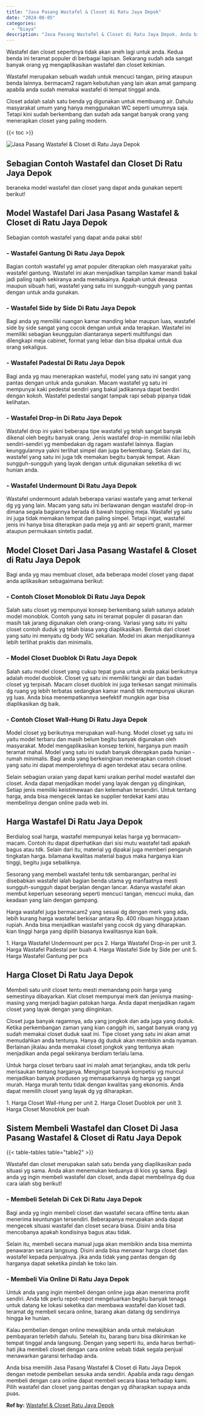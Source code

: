```yaml
---
title: "Jasa Pasang Wastafel & Closet di Ratu Jaya Depok"
date: "2024-08-05"
categories: 
  - "biaya"
description: "Jasa Pasang Wastafel & Closet di Ratu Jaya Depok. Anda bisa memilih Jasa Pasang Wastafel & Closet di Ratu Jaya Depok dengan metode pembelian sesuka anda send..."
---
```


Wastafel dan closet sepertinya tidak akan aneh lagi untuk anda. Kedua benda ini teramat populer di berbagai lapisan. Sekarang sudah ada sangat banyak orang yg mengaplikasikan wastafel dan closet kekinian.

Wastafel merupakan sebuah wadah untuk mencuci tangan, piring ataupun benda lainnya. bermacam2 ragam kebutuhan yang lain akan amat gampang apabila anda sudah memakai wastafel di tempat tinggal anda.

Closet adalah salah satu benda yg digunakan untuk membuang air. Dahulu masyarakat umum yang hanya menggunakan WC seperti umumnya saja. Tetapi kini sudah berkembang dan sudah ada sangat banyak orang yang menerapkan closet yang paling modern.

{{< toc >}}

![Jasa Pasang Wastafel & Closet di Ratu Jaya Depok](/images/wastafel-closet-murah54.png)

## Sebagian Contoh Wastafel dan Closet Di Ratu Jaya Depok

beraneka model wastafel dan closet yang dapat anda gunakan seperti berikut!

## Model Wastafel Dari Jasa Pasang Wastafel & Closet di Ratu Jaya Depok

Sebagian contoh wastafel yang dapat anda pakai sbb!

### \- Wastafel Gantung Di Ratu Jaya Depok

Bagian contoh wastafel yg amat populer diterapkan oleh masyarakat yaitu wastafel gantung. Wastafel ini akan menjadikan tampilan kamar mandi bakal jadi paling rapih sekiranya anda memakainya. Apakah untuk dewasa maupun sibuah hati, wastafel yang satu ini sungguh-sungguh yang pantas dengan untuk anda gunakan.

### \- Wastafel Side by Side Di Ratu Jaya Depok

Bagi anda yg memiliki ruangan kamar manding lebar maupun luas, wastafel side by side sangat yang cocok dengan untuk anda terapkan. Wastafel ini memiliki sebagian keunggulan diantaranya seperti multifungsi dan dilengkapi meja cabinet, format yang lebar dan bisa dipakai untuk dua orang sekaligus.

### \- Wastafel Padestal Di Ratu Jaya Depok

Bagi anda yg mau menerapkan wasteful, model yang satu ini sangat yang pantas dengan untuk anda gunakan. Macam wastafel yg satu ini mempunyai kaki pedestal sendiri yang bakal jadikannya dapat berdiri dengan kokoh. Wastafel pedestal sangat tampak rapi sebab pipanya tidak kelihatan.

### \- Wastafel Drop-in Di Ratu Jaya Depok

Wastafel drop ini yakni beberapa tipe wastafel yg telah sangat banyak dikenal oleh begitu banyak orang. Jenis wastafel drop-in memiliki nilai lebih sendiri-sendiri yg membedakan dg ragam wastafel lainnya. Bagian keunggulannya yakni terlihat simpel dan juga berkembang. Selain dari itu, wastafel yang satu ini juga tdk memakan begitu banyak tempat. Akan sungguh-sungguh yang layak dengan untuk digunakan seketika di wc hunian anda.

### \- Wastafel Undermount Di Ratu Jaya Depok

Wastafel undermount adalah beberapa variasi wastafe yang amat terkenal dg yg yang lain. Macam yang satu ini berlawanan dengan wastafel drop-in dimana segala bagiannya berada di bawah topping meja. Wastafel yg satu ini juga tidak memakan tempat dan paling simpel. Tetapi ingat, wastafel jenis ini hanya bisa diterapkan pada meja yg anti air seperti granit, marmer ataupun permukaan sintetis padat.

## Model Closet Dari Jasa Pasang Wastafel & Closet di Ratu Jaya Depok

Bagi anda yg mau membuat closet, ada beberapa model closet yang dapat anda aplikasikan sebagaimana berikut:

### \- Contoh Closet Monoblok Di Ratu Jaya Depok

Salah satu closet yg mempunyai konsep berkembang salah satunya adalah model monoblok. Contoh yang satu ini teramat populer di pasaran dan masih tak jarang digunakan oleh orang-orang. Variasi yang satu ini yaitu closet contoh duduk yg telah biasa yang diaplikasikan. Bentuk dari closet yang satu ini menyatu dg body WC sekalian. Model ini akan menjadikannya lebih terlihat praktis dan minimalis.

### \- Model Closet Duoblok Di Ratu Jaya Depok

Salah satu model closet yang cukup tepat guna untuk anda pakai berikutnya adalah model duoblok. Closet yg satu ini memiliki tangki air dan badan closet yg terpisah. Macam closet duoblok ini juga terkesan sangat minimalis dg ruang yg lebih terbatas sedangkan kamar mandi tdk mempunyai ukuran yg luas. Anda bisa menempatkannya seefektif mungkin agar bisa diaplikasikan dg baik.

### \- Contoh Closet Wall-Hung Di Ratu Jaya Depok

Model closet yg berikutnya merupakan wall-hung. Model closet yg satu ini yaitu model terbaru dan masih belum begitu banyak digunakan oleh masyarakat. Model mengaplikasikan konsep terkini, harganya pun masih teramat mahal. Model yang satu ini sudah banyak diterapkan pada hunian - rumah minimalis. Bagi anda yang berkeinginan menerapkan contoh closet yang satu ini dapat memperolehnya di agen terdekat atau secara online.

Selain sebagian uraian yang dapat kami uraikan perihal model wastafel dan closet. Anda dapat menjadikan model yang layak dengan yg diinginkan, Setiap jenis memiliki keistimewaan dan kelemahan tersendiri. Untuk tentang harga, anda bisa mengecek lantas ke supplier terdekat kami atau membelinya dengan online pada web ini.

## Harga Wastafel Di Ratu Jaya Depok

Berdialog soal harga, wastafel mempunyai kelas harga yg bermacam-macam. Contoh itu dapat diperhatikan dari sisi mutu wastafel tadi apakah bagus atau tdk. Selain dari itu, material yg dipakai juga memberi pengaruh tingkatan harga. bilamana kwalitas material bagus maka harganya kian tinggi, begitu juga sebaliknya.

Sesorang yang membeli wastafel tentu tdk sembarangan, perihal ini disebabkan wastafel ialah bagian benda utama yg manfaatnya mesti sungguh-sungguh dapat berjalan dengan lancar. Adanya wastafel akan membut keperluan seseorang seperti mencuci tangan, mencuci muka, dan keadaan yang lain dengan gampang.

Harga wastafel juga bermacam2 yang sesuai dg dengan merk yang ada, lebih kurang harga wastafel berkisar antara Rp. 400 ribuan hingga jutaan rupiah. Anda bisa menjadikan wastafel yang cocok dg yang diharapkan. kian tinggi harga yang dipilih biasanya kwalitasnya kian baik.

1\. Harga Wastafel Undermount per pcs 2. Harga Wastafel Drop-in per unit 3. Harga Wastafel Padestal per buah 4. Harga Wastafel Side by Side per unit 5. Harga Wastafel Gantung per pcs

## Harga Closet Di Ratu Jaya Depok

Membeli satu unit closet tentu mesti memandang poin harga yang semestinya dibayarkan. Kiat closet mempunyai merk dan jenisnya masing-masing yang menjadi bagian patokan harga. Anda dapat menjadikan ragam closet yang layak dengan yang diinginkan.

Closet juga banyak ragamnya, ada yang jongkok dan ada juga yang duduk. Ketika perkembangan zaman yang kian canggih ini, sangat banyak orang yg sudah memakai closet duduk saat ini. Tipe closet yang satu ini akan amat memudahkan anda tentunya. Hanya dg duduk akan membikin anda nyaman. Berlainan jikalau anda memakai closet jongkok yang tentunya akan menjadikan anda pegal sekiranya berdiam terlalu lama.

Untuk harga closet terbaru saat ini malah amat terjangkau, anda tdk perlu merisaukan tentang harganya. Mengingat banyak kompetisi yg muncul menjadikan banyak produsen yg memasarkannya dg harga yg sangat murah. Harga murah tentu tidak dengan kwalitas yang ekonomis. Anda dapat memilih closet yang layak dg yg diharapkan.

1\. Harga Closet Wall-Hung per unit 2. Harga Closet Duoblok per unit 3. Harga Closet Monoblok per buah

## Sistem Membeli Wastafel dan Closet Di Jasa Pasang Wastafel & Closet di Ratu Jaya Depok

{{< table-tables table="table2" >}}

Wastafel dan closet merupakan salah satu benda yang diaplikasikan pada situasi yg sama. Anda akan menemukan keduanya di kios yg sama. Bagi anda yg ingin membeli wastafel dan closet, anda dapat membelinya dg dua cara ialah sbg berikut!

### \- Membeli Setelah Di Cek Di Ratu Jaya Depok

Bagi anda yg ingin membeli closet dan wastafel secara offline tentu akan menerima keuntungan tersendiri. Beberapanya merupakan anda dapat mengecek situasi wastafel dan closet secara biasa. Disini anda bisa mencobanya apakah kondisinya bagus atau tidak.

Selain itu, membeli secara manual juga akan membikin anda bisa meminta penawaran secara langsung. Disini anda bisa menawar harga closet dan wastafel kepada penjualnya. jika anda tidak yang pantas dengan dg harganya dapat seketika pindah ke toko lain.

### \- Membeli Via Online Di Ratu Jaya Depok

Untuk anda yang ingin membeli dengan online juga akan menerima profit sendiri. Anda tdk perlu repot-repot mengeluarkan begitu banyak tenaga untuk datang ke lokasi seketika dan membawa wastafel dan kloset tadi. teramat dg membeli secara online, barang akan datang dg sendirinya hingga ke hunian.

Kalau pembelian dengan online mewajibkan anda untuk melakukan pembayaran terlebih dahulu. Setelah itu, barang baru bisa dikirimkan ke tempat tinggal anda langsung. Dengan yang seperti itu, anda harus berhati-hati jika membeli closet dengan cara online sebab tidak segala penjual menawarkan garansi terhadap anda.

Anda bisa memilih Jasa Pasang Wastafel & Closet di Ratu Jaya Depok dengan metode pembelian sesuka anda sendiri. Apabila anda ragu dengan membeli dengan cara online dapat membeli secara biasa terhadap kami. Pilih wastafel dan closet yang pantas dengan yg diharapkan supaya anda puas.

**Ref by:** [Wastafel & Closet Ratu Jaya Depok](https://id.wikipedia.org/wiki/Wastafel)
